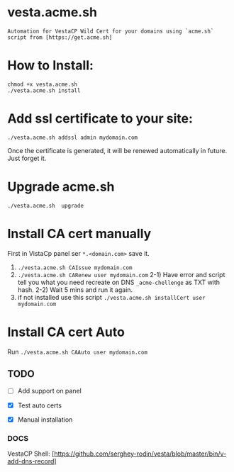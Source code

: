 # vesta.acme.sh
    
    Automation for VestaCP Wild Cert for your domains using `acme.sh` script from [https://get.acme.sh]


# How to Install:
```
chmod +x vesta.acme.sh
./vesta.acme.sh install
```


# Add ssl certificate to your site:

```
./vesta.acme.sh addssl admin mydomain.com

```

Once the certificate is generated, it will be renewed automatically in future. Just forget it.

# Upgrade acme.sh

```
./vesta.acme.sh  upgrade
```

# Install CA cert manually
First in VistaCp panel ser `*.<domain.com>` save it.


1) `./vesta.acme.sh CAIssue mydomain.com`
2) `./vesta.acme.sh CARenew user mydomain.com`
2-1) Have error and script tell you what you need recreate on DNS `_acme-chellenge` as TXT with hash.
2-2) Wait 5 mins and run it again.
3) if not installed use this script `./vesta.acme.sh installCert user mydomain.com`

# Install CA cert Auto

Run `./vesta.acme.sh CAAuto user mydomain.com`

## TODO

- [ ] Add support on panel
- [x] Test auto certs
- [x] Manual installation


### DOCS

VestaCP Shell: [https://github.com/serghey-rodin/vesta/blob/master/bin/v-add-dns-record]